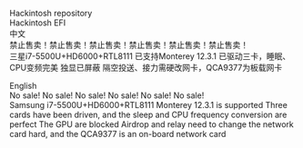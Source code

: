 Hackintosh repository                   
Hackintosh EFI                        
中文                   
禁止售卖！禁止售卖！禁止售卖！禁止售卖！禁止售卖！禁止售卖！                     
三星i7-5500U+HD6000+RTL8111
已支持Monterey 12.3.1
已驱动三卡，睡眠、CPU变频完美
独显已屏蔽
隔空投送、接力需硬改网卡，QCA9377为板载网卡

English                          
No sale! No sale! No sale! No sale! No sale! No sale!                            
Samsung i7-5500U+HD6000+RTL8111
Monterey 12.3.1 is supported
Three cards have been driven, and the sleep and CPU frequency conversion are perfect
The GPU are blocked
Airdrop and relay need to change the network card hard, and the QCA9377 is an on-board network card
